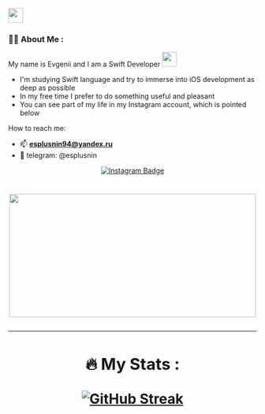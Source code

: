 <div id="header">
  <img src="https://media.giphy.com/media/hvRJCLFzcasrR4ia7z/giphy.gif" width="30px"/>
</h1>

### :man_technologist: About Me :

My name is Evgenii and I am a Swift Developer <img src="https://media.giphy.com/media/WUlplcMpOCEmTGBtBW/giphy.gif" width="30">
- I'm studying Swift language and try to immerse into iOS development as deep as possible
- In my free time I prefer to do something useful and pleasant
- You can see part of my life in my Instagram account, which is pointed below

How to reach me:
+ :mailbox: **esplusnin94@yandex.ru**
+ :calling: telegram: @esplusnin

 <div id="badges" align="center">
  <a href="https://instagram.com/esplusnin?igshid=MjEwN2IyYWYwYw==">
 <img src="https://img.shields.io/badge/instagram-red?logo=instagram&logoColor=white&style=for-the-badge" alt="Instagram Badge"/>
    </a>
   <div id="badges" align="center">
<img src="https://komarev.com/ghpvc/?username=esplusnin&style=plastic&color=blue" alt=""/>
<h1>

<div align="center">
<img src="https://media.giphy.com/media/umYMU8G2ixG5mJBDo5/giphy.gif" width="500" height="250"/>

---
### :fire: My Stats :
[![GitHub Streak](http://github-readme-streak-stats.herokuapp.com?user=esplusnin&theme=dark&background=000000)](https://git.io/streak-stats)
</div>
